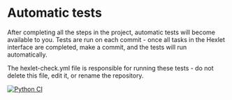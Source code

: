 # Automatic tests

After completing all the steps in the project, automatic tests will become available to you. Tests are run on each commit - once all tasks in the Hexlet interface are completed, make a commit, and the tests will run automatically.

The hexlet-check.yml file is responsible for running these tests - do not delete this file, edit it, or rename the repository.

[![Python CI](https://github.com/SergeyAnuf/python-project-50/actions/workflows/pyci.yml/badge.svg)](https://github.com/SergeyAnuf/python-project-50/actions/workflows/pyci.yml)
